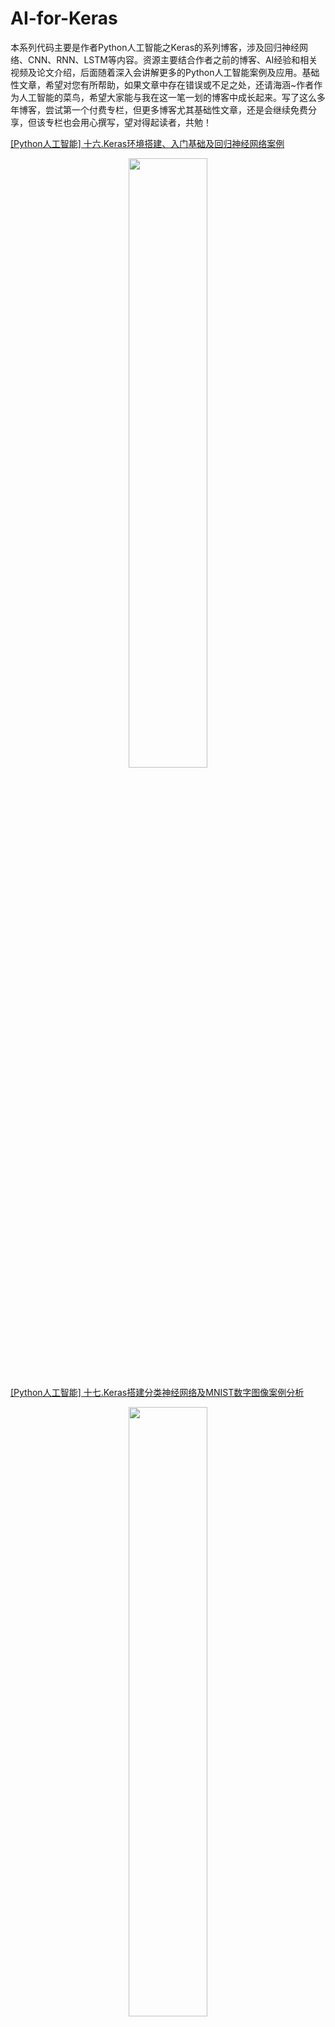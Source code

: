 # AI-for-Keras

本系列代码主要是作者Python人工智能之Keras的系列博客，涉及回归神经网络、CNN、RNN、LSTM等内容。资源主要结合作者之前的博客、AI经验和相关视频及论文介绍，后面随着深入会讲解更多的Python人工智能案例及应用。基础性文章，希望对您有所帮助，如果文章中存在错误或不足之处，还请海涵~作者作为人工智能的菜鸟，希望大家能与我在这一笔一划的博客中成长起来。写了这么多年博客，尝试第一个付费专栏，但更多博客尤其基础性文章，还是会继续免费分享，但该专栏也会用心撰写，望对得起读者，共勉！


[[Python人工智能] 十六.Keras环境搭建、入门基础及回归神经网络案例](https://blog.csdn.net/Eastmount/article/details/104313140) <br />

<div align="center">
  <img src="https://img-blog.csdnimg.cn/20200214185846657.png" height="50%" width="50%" />
</div>

[[Python人工智能] 十七.Keras搭建分类神经网络及MNIST数字图像案例分析](https://blog.csdn.net/Eastmount/article/details/104366166) <br />

<div align="center">
  <img src="https://img-blog.csdnimg.cn/20200218175441666.png" height="50%" width="50%" />
</div>

[[Python人工智能] 九.gensim词向量Word2Vec安装及《庆余年》中文短文本相似度计算](https://blog.csdn.net/Eastmount/article/details/103647573)  <br />

<div align="center">
  <img src="https://img-blog.csdnimg.cn/20191221211434666.png" height="50%" width="50%" />
</div>

同时推荐前面作者另外五个Python系列文章。从2014年开始，作者主要写了三个Python系列文章，分别是基础知识、网络爬虫和数据分析。2018年陆续增加了Python图像识别和Python人工智能专栏。


- Python基础知识系列：[Python基础知识学习与提升](https://blog.csdn.net/eastmount/category_2547623.html)
- Python网络爬虫系列：[Python爬虫之Selenium+BeautifulSoup+Requests](https://blog.csdn.net/eastmount/category_9264385.html)
- Python数据分析系列：[知识图谱、web数据挖掘及NLP](https://blog.csdn.net/eastmount/category_9265165.html)
- Python图像识别系列：[Python图像处理及图像识别](https://blog.csdn.net/eastmount/category_9278090.html)
- Python人工智能系列：[Python人工智能及知识图谱实战](https://blog.csdn.net/eastmount/category_9292178.html)


<div align="center">
  <img src="https://img-blog.csdnimg.cn/2019112810131675.png" height="50%" width="50%" />
</div>

前文内容： <br />
[[Python人工智能] 一.TensorFlow2.0环境搭建及神经网络入门](https://blog.csdn.net/Eastmount/article/details/103282042) <br />
[[Python人工智能] 二.TensorFlow基础及一元直线预测案例](https://blog.csdn.net/Eastmount/article/details/103322331) <br />
[[Python人工智能] 三.TensorFlow基础之Session、变量、传入值和激励函数](https://blog.csdn.net/Eastmount/article/details/103336214) <br />
[[Python人工智能] 四.TensorFlow创建回归神经网络及Optimizer优化器](https://blog.csdn.net/Eastmount/article/details/103410289) <br />
[[Python人工智能] 五.Tensorboard可视化基本用法及绘制整个神经网络](https://blog.csdn.net/Eastmount/article/details/103569858) <br />
[[Python人工智能] 六.TensorFlow实现分类学习及MNIST手写体识别案例](https://blog.csdn.net/Eastmount/article/details/103586271) <br />
[[Python人工智能] 七.什么是过拟合及dropout解决神经网络中的过拟合问题](https://blog.csdn.net/Eastmount/article/details/103595096) <br />
[[Python人工智能] 八.卷积神经网络CNN原理详解及TensorFlow编写CNN](https://blog.csdn.net/Eastmount/article/details/103620235) <br />
[[Python人工智能] 九.gensim词向量Word2Vec安装及《庆余年》中文短文本相似度计算](https://blog.csdn.net/Eastmount/article/details/103647573) <br />
[[Python人工智能] 十.Tensorflow+Opencv实现CNN自定义图像分类案例及与机器学习KNN图像分类算法对比](https://blog.csdn.net/Eastmount/article/details/103757386) <br />
[[Python人工智能] 十一.Tensorflow如何保存神经网络参数](https://blog.csdn.net/Eastmount/article/details/103810291) <br />
[[Python人工智能] 十二.循环神经网络RNN和LSTM原理详解及TensorFlow编写RNN分类案例](https://blog.csdn.net/Eastmount/article/details/103811752) <br />
[[Python人工智能] 十三.如何评价神经网络、loss曲线图绘制、图像分类案例的F值计算](https://blog.csdn.net/Eastmount/article/details/103847406) <br /> 
[[Python人工智能] 十四.循环神经网络LSTM RNN回归案例之sin曲线预测](https://blog.csdn.net/Eastmount/article/details/103914851) <br />
[[Python人工智能] 十五.无监督学习Autoencoder原理及聚类可视化案例详解](https://blog.csdn.net/Eastmount/article/details/103990297) <br />
[[Python人工智能] 十六.Keras环境搭建、入门基础及回归神经网络案例](https://blog.csdn.net/Eastmount/article/details/104313140) <br />
[[Python人工智能] 十七.Keras搭建分类神经网络及MNIST数字图像案例分析](https://blog.csdn.net/Eastmount/article/details/104366166) <br />
[[Python人工智能] 十八.Keras搭建卷积神经网络及CNN原理详解](https://blog.csdn.net/Eastmount/article/details/104399015) <br />
[[Python人工智能] 十九.Keras搭建循环神经网络分类案例及RNN原理详解](https://blog.csdn.net/Eastmount/article/details/104458677) <br />
[[Python人工智能] 二十.基于Keras+RNN的文本分类vs基于传统机器学习的文本分类](https://blog.csdn.net/Eastmount/article/details/105165164) <br />
[[Python人工智能] 二十一.Word2Vec+CNN中文文本分类详解及与机器学习（RF\DTC\SVM\KNN\NB\LR）分类对比](https://blog.csdn.net/Eastmount/article/details/107004660) <br />
[[Python人工智能] 二十二.基于大连理工情感词典的情感分析和情绪计算](https://blog.csdn.net/Eastmount/article/details/107877713)  <br />
[[Python人工智能] 二十三.基于机器学习和TFIDF的情感分类（含详细的NLP数据清洗）](https://blog.csdn.net/Eastmount/article/details/107906799)  <br />
[[Python人工智能] 二十四.易学智能GPU搭建Keras环境实现LSTM恶意URL请求分类](https://blog.csdn.net/Eastmount/article/details/109697350)  <br />
[[Python人工智能] 二十五.Keras实现LSTM、BiLSTM、BiLSTM+Attention、CNN的中文文本分类](https://blog.csdn.net/Eastmount/article/details/108556520) <br />
[[Python人工智能] 二十六.基于BiLSTM-CRF的医学命名实体识别研究（上）数据预处理](https://blog.csdn.net/eastmount/article/details/111526240)  <br />
[[Python人工智能] 二十七.基于BiLSTM-CRF的医学命名实体识别研究（下）模型构建](https://blog.csdn.net/Eastmount/article/details/112249976) <br />
[[Python人工智能] 二十八.Keras深度学习中文文本分类万字总结（CNN、TextCNN、LSTM、BiLSTM、BiLSTM+Attention）](https://blog.csdn.net/Eastmount/article/details/114809729)  <br />


---

By：Eastmount CSDN 2021-01-07 更新



